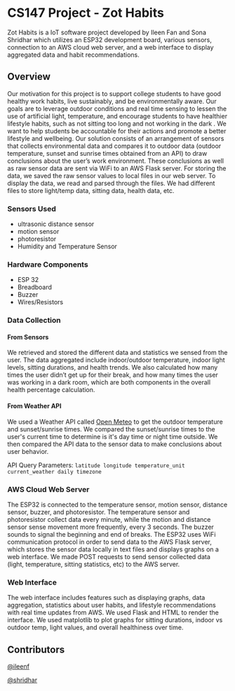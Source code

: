 # CS147 Project - Zot Habits

Zot Habits is a IoT software project developed by Ileen Fan and Sona Shridhar which utilizes an ESP32 development board, various sensors, connection to an AWS cloud web server, and a web interface to display aggregated data and habit recommendations.

## Overview
Our motivation for this project is to support college students to have good healthy work habits, live sustainably, and be environmentally aware. Our goals are to leverage outdoor conditions and real time sensing to lessen the use of artificial light, temperature, and encourage students to have healthier lifestyle habits, such as not sitting too long and not working in the dark . We want to help students be accountable for their actions and promote a better lifestyle and wellbeing.  Our solution consists of an arrangement of sensors that collects environmental data and compares it to outdoor data (outdoor temperature, sunset and sunrise times obtained from an API) to draw conclusions about the user’s work environment. These conclusions as well as raw sensor data are sent via WiFi to an AWS Flask server. For storing the data, we saved the raw sensor values to local files in our web server. To display the data, we read and parsed through the files. We had different files to store light/temp data, sitting data, health data, etc. 

### Sensors Used
- ultrasonic distance sensor
- motion sensor
- photoresistor
- Humidity and Temperature Sensor

### Hardware Components
- ESP 32
- Breadboard
- Buzzer
- Wires/Resistors

### Data Collection
#### From Sensors
We retrieved and stored the different data and statistics we sensed from the user. The data aggregated include indoor/outdoor temperature, indoor light levels, sitting durations, and health trends. We also calculated how many times the user didn’t get up for their break, and how many times the user was working in a dark room, which are both components in the overall health percentage calculation.

#### From Weather API
We used a Weather API called [Open Meteo](https://open-meteo.com/en) to get the outdoor temperature and sunset/sunrise times. We compared the sunset/sunrise times to the user's current time to determine is it's day time or night time outside. We then compared the API data to the sensor data to make conclusions about user behavior.

API Query Parameters:
    `latitude
    longitude
    temperature_unit
    current_weather
    daily
    timezone`

### AWS Cloud Web Server
The ESP32 is connected to the temperature sensor, motion sensor, distance sensor, buzzer, and photoresistor. The temperature sensor and photoresistor collect data every minute, while the motion and distance sensor sense movement more frequently, every 3 seconds. The buzzer sounds to signal the beginning and end of breaks. The ESP32 uses WiFi communication protocol in order to send data to the AWS Flask server, which stores the sensor data locally in text files and displays graphs on a web interface. We made POST requests to send sensor collected data (light, temperature, sitting statistics, etc) to the AWS server. 

### Web Interface
The web interface includes features such as displaying graphs, data aggregation, statistics about user habits, and lifestyle recommendations with real time updates from AWS. We used Flask and HTML to render the interface. We used matplotlib to plot graphs for sitting durations, indoor vs outdoor temp, light values, and overall healthiness over time. 

## Contributors
[@ileenf](https://github.com/ileenf)

[@shridhar](https://github.com/sonashridhar)
